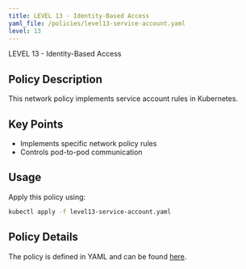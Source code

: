 ```yaml
---
title: LEVEL 13 - Identity-Based Access
yaml_file: /policies/level13-service-account.yaml
level: 13
---
```


LEVEL 13 - Identity-Based Access

## Policy Description

This network policy implements service account rules in Kubernetes.

## Key Points

- Implements specific network policy rules
- Controls pod-to-pod communication

## Usage

Apply this policy using:
```bash
kubectl apply -f level13-service-account.yaml
```

## Policy Details

The policy is defined in YAML and can be found [here](/policies/level13-service-account.yaml).
